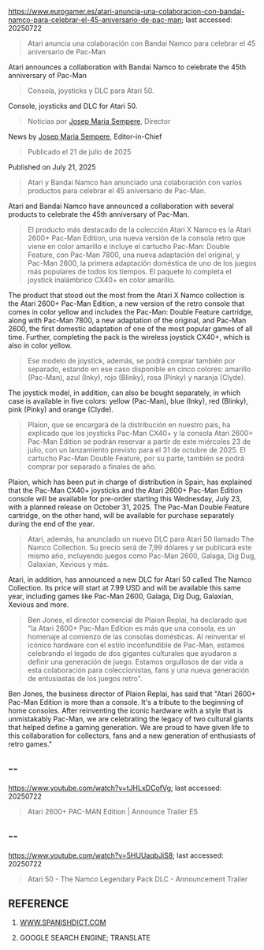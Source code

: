 https://www.eurogamer.es/atari-anuncia-una-colaboracion-con-bandai-namco-para-celebrar-el-45-aniversario-de-pac-man; last accessed: 20250722

> Atari anuncia una colaboración con Bandai Namco para celebrar el 45 aniversario de Pac-Man

Atari announces a collaboration with Bandai Namco to celebrate the 45th anniversary of Pac-Man

> Consola, joysticks y DLC para Atari 50.

Console, joysticks and DLC for Atari 50.

> Noticias por [Josep Maria Sempere](https://www.eurogamer.es/authors/josep-maria-sempere), Director

News by [Josep Maria Sempere](https://www.eurogamer.es/authors/josep-maria-sempere), Editor-in-Chief

> Publicado el 21 de julio de 2025

Published on July 21, 2025

> Atari y Bandai Namco han anunciado una colaboración con varios productos para celebrar el 45 aniversario de Pac-Man.

Atari and Bandai Namco have announced a collaboration with several products to celebrate the 45th anniversary of Pac-Man.

> El producto más destacado de la colección Atari X Namco es la Atari 2600+ Pac-Man Edition, una nueva versión de la consola retro que viene en color amarillo e incluye el cartucho Pac-Man: Double Feature, con Pac-Man 7800, una nueva adaptación del original, y Pac-Man 2600, la primera adaptación doméstica de uno de los juegos más populares de todos los tiempos. El paquete lo completa el joystick inalámbrico CX40+ en color amarillo.

The product that stood out the most from the Atari X Namco collection is the Atari 2600+ Pac-Man Edition, a new version of the retro console that comes in color yellow and includes the Pac-Man: Double Feature cartridge, along with Pac-Man 7800, a new adaptation of the original, and Pac-Man 2600, the first domestic adaptation of one of the most popular games of all time. Further, completing the pack is the wireless joystick CX40+, which is also in color yellow.

> Ese modelo de joystick, además, se podrá comprar también por separado, estando en ese caso disponible en cinco colores: amarillo (Pac-Man), azul (Inky), rojo (Blinky), rosa (Pinky) y naranja (Clyde).

The joystick model, in addition, can also be bought separately, in which case is available in five colors: yellow (Pac-Man), blue (Inky), red (Blinky), pink (Pinky) and orange (Clyde).

> Plaion, que se encargará de la distribución en nuestro país, ha explicado que los joysticks Pac-Man CX40+ y la consola Atari 2600+ Pac-Man Edition se podrán reservar a partir de este miércoles 23 de julio, con un lanzamiento previsto para el 31 de octubre de 2025. El cartucho Pac-Man Double Feature, por su parte, también se podrá comprar por separado a finales de año.

Plaion, which has been put in charge of distribution in Spain, has explained that the Pac-Man CX40+ joysticks and the Atari 2600+ Pac-Man Edition console will be available for pre-order starting this Wednesday, July 23, with a planned release on October 31, 2025. The Pac-Man Double Feature cartridge, on the other hand, will be available for purchase separately during the end of the year.

> Atari, además, ha anunciado un nuevo DLC para Atari 50 llamado The Namco Collection. Su precio será de 7,99 dólares y se publicará este mismo año, incluyendo juegos como Pac-Man 2600, Galaga, Dig Dug, Galaxian, Xevious y más.

Atari, in addition, has announced a new DLC for Atari 50 called The Namco Collection. Its price will start at 7.99 USD and will be available this same year, including games like Pac-Man 2600, Galaga, Dig Dug, Galaxian, Xevious and more.

> Ben Jones, el director comercial de Plaion Replai, ha declarado que "la Atari 2600+ Pac-Man Edition es más que una consola, es un homenaje al comienzo de las consolas domésticas. Al reinventar el icónico hardware con el estilo inconfundible de Pac-Man, estamos celebrando el legado de dos gigantes culturales que ayudaron a definir una generación de juego. Estamos orgullosos de dar vida a esta colaboración para coleccionistas, fans y una nueva generación de entusiastas de los juegos retro". 

Ben Jones, the business director of Plaion Replai, has said that "Atari 2600+ Pac-Man Edition is more than a console. It's a tribute to the beginning of home consoles. After reinventing the iconic hardware with a style that is unmistakably Pac-Man, we are celebrating the legacy of two cultural giants that helped define a gaming generation. We are proud to have given life to this collaboration for collectors, fans and a new generation of enthusiasts of retro games."

## --

https://www.youtube.com/watch?v=tJHLxDCofVg; last accessed: 20250722

> Atari 2600+ PAC-MAN Edition | Announce Trailer ES 
 
## --

https://www.youtube.com/watch?v=5HUUaqbJiS8; last accessed: 20250722

> Atari 50 - The Namco Legendary Pack DLC - Announcement Trailer 

## REFERENCE

1) [WWW.SPANISHDICT.COM](https://www.spanishdict.com)

2) GOOGLE SEARCH ENGINE; TRANSLATE